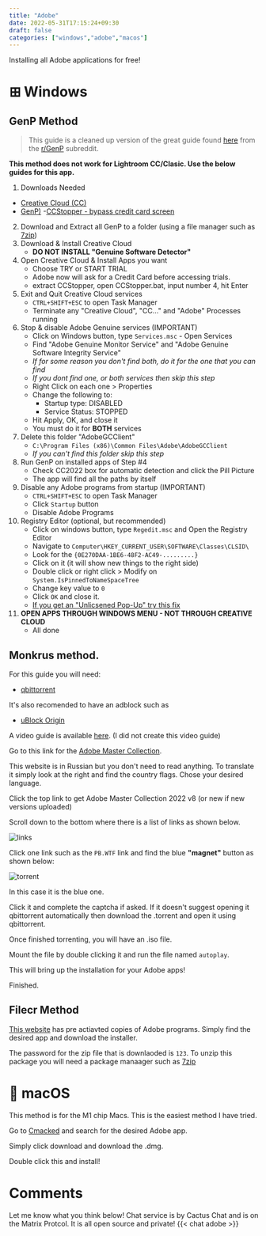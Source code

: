 ```yaml
---
title: "Adobe"
date: 2022-05-31T17:15:24+09:30
draft: false
categories: ["windows","adobe","macos"]
---
```

Installing all Adobe applications for free!



# ⊞ Windows
## GenP Method
> This guide is a cleaned up version of the great guide found [here](https://www.reddit.com/r/GenP/wiki/redditgenpguides) from the [r/GenP](https://reddit.com/r/genp) subreddit.

__This method does not work for Lightroom CC/Clasic. Use the below guides for this app.__

1. Downloads Needed
- [Creative Cloud (CC)](https://creativecloud.adobe.com/apps/all/desktop?action=install&source=apps&productId=creative-cloud)
- [GenP)](https://www.mediafire.com/file/3lpsrxiz47mlhu2/Adobe-GenP-2.7.zip/file)
-[CCStopper - bypass credit card screen](https://github.com/eaaasun/CCStopper/releases/tag/v1.1.3)
2. Download and Extract all GenP to a folder (using a file manager such as [7zip](https://7-zip.org))
3. Download & Install Creative Cloud    
    - __DO NOT INSTALL "Genuine Software Detector"__
4. Open Creative Cloud & Install Apps you want
    - Choose TRY or START TRIAL
    - Adobe now will ask for a Credit Card before accessing trials.
    - extract CCStopper, open CCStopper.bat, input number 4, hit Enter
5. Exit and Quit Creative Cloud services
    - ```CTRL+SHIFT+ESC``` to open Task Manager
    - Terminate any "Creative Cloud", "CC..." and "Adobe" Processes running
6. Stop & disable Adobe Genuine services (IMPORTANT)
    - Click on Windows button, type ```Services.msc``` - Open Services
    - Find "Adobe Genuine Monitor Service" and "Adobe Genuine Software Integrity Service"
    - _If for some reason you don't find both, do it for the one that you can find_
    - _If you dont find one, or both services then skip this step_
    - Right Click on each one > Properties
    - Change the following to:
        - Startup type: DISABLED
        - Service Status: STOPPED
    - Hit Apply, OK, and close it
    - You must do it for __BOTH__ services
7. Delete this folder "AdobeGCClient"
    - ```C:\Program Files (x86)\Common Files\Adobe\AdobeGCClient```
    - _If you can't find this folder skip this step_
8. Run GenP on installed apps of Step #4
    - Check CC2022 box for automatic detection and click the Pill Picture
    - The app will find all the paths by itself
9. Disable any Adobe programs from startup (IMPORTANT)
    - ```CTRL+SHIFT+ESC``` to open Task Manager
    - Click ```Startup``` button
    - Disable Adobe Programs
10. Registry Editor (optional, but recommended)
    - Click on windows button, type ```Regedit.msc``` and Open the Registry Editor
    - Navigate to ```Computer\HKEY_CURRENT_USER\SOFTWARE\Classes\CLSID\```
    - Look for the ```{0E270DAA-1BE6-48F2-AC49-.........}```
    - Click on it (it will show new things to the right side)
    - Double click or right click > Modify on ```System.IsPinnedToNameSpaceTree```
    - Change key value to ```0```
    - Click ```OK``` and close it.
    - [If you get an "Unlicsened Pop-Up" try this fix](https://www.reddit.com/r/GenP/comments/ue47y6/possible_solution_to_unlicensed_app_popup_no/)
11. __OPEN APPS THROUGH WINDOWS MENU - NOT THROUGH CREATIVE CLOUD__
    - All done







    







## Monkrus method.
For this guide you will need:

- [qbittorrent](https://qbittorrent.org)

It's also recomended to have an adblock such as
- [uBlock Origin](https://ublockorigin.com/)

A video guide is available [here](https://youtu.be/CC5E3uyedao). (I did not create this video guide)


Go to this link for the [Adobe Master Collection](https://w14.monkrus.ws/search?q=Adobe+Master+Collection+2022&max-results=20&by-date=true).

This website is in Russian but you don't need to read anything. To translate it simply look at the right and find the country flags. Chose your desired language.

Click the top link to get Adobe Master Collection 2022 v8 (or new if new versions uploaded)

Scroll down to the bottom where there is a list of links as shown below.

![links](/posts/monkrusLinks.png)

Click one link such as the ```PB.WTF``` link and find the blue __"magnet"__ button as shown below:

![torrent](/posts/monkrusDownload.png)

In this case it is the blue one. 

Click it and complete the captcha if asked. If it doesn't suggest opening it qbittorrent automatically then download the .torrent and open it using qbittorrent. 

Once finished torrenting, you will have an .iso file. 

Mount the file by double clicking it and run the file named ```autoplay```.

This will bring up the installation for your Adobe apps! 

Finished.

## Filecr Method
[This website](https://filecr.com/?s=Adobe) has pre actiavted copies of Adobe programs. Simply find the desired app and download the installer.

The password for the zip file that is downlaoded is ```123```. To unzip this package you will need a package manaager such as [7zip](https://7-zip.org)

#  macOS
This method is for the M1 chip Macs. This is the easiest method I have tried.

Go to [Cmacked](https://cmacked.com) and search for the desired Adobe app. 

Simply click download and download the .dmg. 

Double click this and install!

# Comments
Let me know what you think below! Chat service is by Cactus Chat and is on the Matrix Protcol. It is all open source and private!
{{< chat adobe >}}